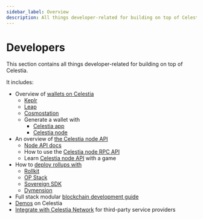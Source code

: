 ```yaml
---
sidebar_label: Overview
description: All things developer-related for building on top of Celestia.
---
```


# Developers

This section contains all things developer-related for building on top
of Celestia.

It includes:

- Overview of [wallets on Celestia](../../developers/wallets/)
  - [Keplr](../../developers/keplr/)
  - [Leap](../../developers/leap)
  - [Cosmostation](../../developers/cosmostation/)
  - Generate a wallet with
    - [Celestia app](../../developers/celestia-app-wallet/)
    - [Celestia node](../../developers/celestia-node-key/)
- An overview of [the Celestia node API](../../developers/node-api/)
  - [Node API docs](/api/v0.11.0-rc12)
  - How to use the [Celestia node RPC API](../../developers/node-tutorial/)
  - Learn [Celestia node API](../../developers/prompt-scavenger/) with a game
- How to [deploy rollups with](../../category/deploy-a-rollup/)
  - [Rollkit](../../developers/rollkit/)
  - [OP Stack](../../category/optimism/)
  - [Sovereign SDK](https://github.com/Sovereign-Labs/sovereign-sdk/tree/stable/examples/demo-rollup#demo-rollup)
  - [Dymension](https://dymension.xyz/)
- Full stack modular [blockchain development guide](../../developers/full-stack-modular-development-guide/)
- [Demos](../../developers/demos/) on Celestia
- [Integrate with Celestia Network](../../developers/integrate-celestia/)
  for third-party service providers
